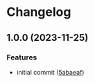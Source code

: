 # Changelog

## 1.0.0 (2023-11-25)


### Features

* initial commit ([5abaeaf](https://github.com/devtemplates/renovate-config/commit/5abaeaf20828ecdc36fa468b7fc4a7f8b4fdbff5))
